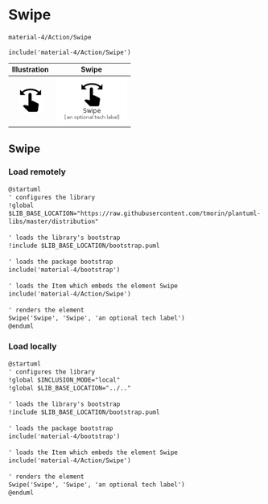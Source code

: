 # Swipe


```text
material-4/Action/Swipe
```

```text
include('material-4/Action/Swipe')
```



| Illustration | Swipe |
| :---: | :---: |
| ![illustration for Illustration](../../material-4/Action/Swipe.png) | ![illustration for Swipe](../../material-4/Action/Swipe.Local.png) |




## Swipe

### Load remotely
```plantuml
@startuml
' configures the library
!global $LIB_BASE_LOCATION="https://raw.githubusercontent.com/tmorin/plantuml-libs/master/distribution"

' loads the library's bootstrap
!include $LIB_BASE_LOCATION/bootstrap.puml

' loads the package bootstrap
include('material-4/bootstrap')

' loads the Item which embeds the element Swipe
include('material-4/Action/Swipe')

' renders the element
Swipe('Swipe', 'Swipe', 'an optional tech label')
@enduml
```

### Load locally
```plantuml
@startuml
' configures the library
!global $INCLUSION_MODE="local"
!global $LIB_BASE_LOCATION="../.."

' loads the library's bootstrap
!include $LIB_BASE_LOCATION/bootstrap.puml

' loads the package bootstrap
include('material-4/bootstrap')

' loads the Item which embeds the element Swipe
include('material-4/Action/Swipe')

' renders the element
Swipe('Swipe', 'Swipe', 'an optional tech label')
@enduml
```

